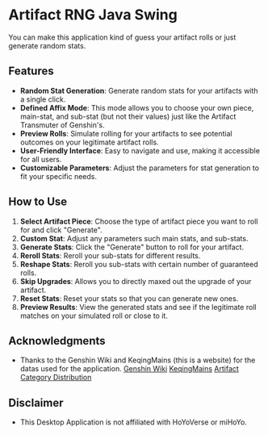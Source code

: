 # Artifact RNG Java Swing

You can make this application kind of guess your artifact rolls or just generate random stats.

## Features

- **Random Stat Generation**: Generate random stats for your artifacts with a single click.
- **Defined Affix Mode**: This mode allows you to choose your own piece, main-stat, and sub-stat (but not their values) just like the Artifact Transmuter of Genshin's.
- **Preview Rolls**: Simulate rolling for your artifacts to see potential outcomes on your legitimate artifact rolls.
- **User-Friendly Interface**: Easy to navigate and use, making it accessible for all users.
- **Customizable Parameters**: Adjust the parameters for stat generation to fit your specific needs.

## How to Use

1. **Select Artifact Piece**: Choose the type of artifact piece you want to roll for and click "Generate".
2. **Custom Stat**: Adjust any parameters such main stats, and sub-stats.
3. **Generate Stats**: Click the "Generate" button to roll for your artifact.
4. **Reroll Stats**: Reroll your sub-stats for different results.
5. **Reshape Stats**: Reroll you sub-stats with certain number of guaranteed rolls.
6. **Skip Upgrades**: Allows you to directly maxed out the upgrade of your artifact.
7. **Reset Stats**: Reset your stats so that you can generate new ones.
8. **Preview Results**: View the generated stats and see if the legitimate roll matches on your simulated roll or close to it.

## Acknowledgments

- Thanks to the Genshin Wiki and KeqingMains (this is a website) for the datas used for the application.
  [Genshin Wiki](https://genshin-impact.fandom.com/wiki/Artifact/Distribution)
  [KeqingMains](https://keqingmains.com/misc/artifacts/#Substats)
  [Artifact Category Distribution](https://genshin-impact.fandom.com/wiki/Loot_System/Artifact_Drop_Distribution)

## Disclaimer
- This Desktop Application is not affiliated with HoYoVerse or miHoYo.
